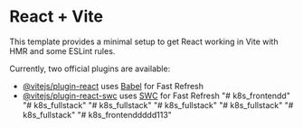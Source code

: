 # React + Vite

This template provides a minimal setup to get React working in Vite with HMR and some ESLint rules.

Currently, two official plugins are available:

- [@vitejs/plugin-react](https://github.com/vitejs/vite-plugin-react/blob/main/packages/plugin-react/README.md) uses [Babel](https://babeljs.io/) for Fast Refresh
- [@vitejs/plugin-react-swc](https://github.com/vitejs/vite-plugin-react-swc) uses [SWC](https://swc.rs/) for Fast Refresh
"# k8s_frontendd" 
"# k8s_fullstack" 
"# k8s_fullstack" 
"# k8s_fullstack" 
"# k8s_fullstack" 
"# k8s_fullstack" 
"# k8s_frontenddddd113" 
